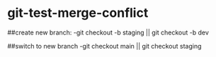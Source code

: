 # git-test-merge-conflict
##create new branch:
-git checkout -b staging   ||  git checkout -b dev

##switch to new branch 
-git checkout main || git checkout staging
